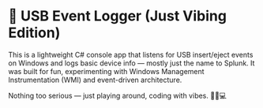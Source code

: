 # 🔌 USB Event Logger (Just Vibing Edition)
This is a lightweight C# console app that listens for USB insert/eject events on Windows and logs basic device info — mostly just the name to Splunk. It was built for fun, experimenting with Windows Management Instrumentation (WMI) and event-driven architecture.

Nothing too serious — just playing around, coding with vibes. 🧘‍♂️💻
